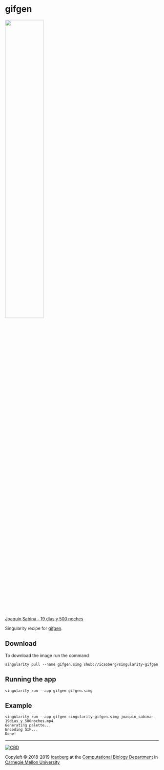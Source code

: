 # gifgen

<div>
<img src="./images/joaquin_sabina-19dias_y_500noches.gif" width="50%" />
<br><a href="https://www.youtube.com/watch?v=NY_EOhHRTdo">Joaqu&iacute;n Sabina - 19 d&iacute;as y 500 noches</a>
</div>

Singularity recipe for [gifgen](https://github.com/lukechilds/gifgen).

## Download
To download the image run the command

```
singularity pull --name gifgen.simg shub://icaoberg/singularity-gifgen
```

## Running the app
```
singularity run --app gifgen gifgen.simg
```

## Example
```
singularity run --app gifgen singularity-gifgen.simg joaquin_sabina-19dias_y_500noches.mp4
Generating palette...
Encoding GIF...
Done!
```

---
[![CBD](http://www.cbd.cmu.edu/wp-content/uploads/2017/07/wordpress-default.png)](http://www.cbd.cmu.edu)

Copyleft © 2018-2019 [icaoberg](http://www.andrew.cmu.edu/~icaoberg) at the [Computational Biology Department](http://www.cbd.cmu.edu) in [Carnegie Mellon University](http://www.cmu.edu)
